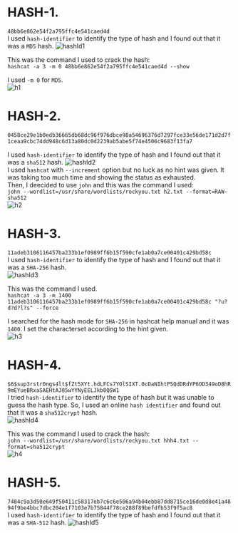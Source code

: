 # HASH-1.   
`48bb6e862e54f2a795ffc4e541caed4d`   
I used `hash-identifier` to identify the type of hash and I found out that it was a `MD5` hash.
![hashId1](https://github.com/anasAnonymous/Digital-Forensics/assets/123714177/2c1f3a33-463e-4e99-81d4-55bfef0ec8c7)     

This was the command I used to crack the hash:     
`hashcat -a 3 -m 0 48bb6e862e54f2a795ffc4e541caed4d --show`    

I used `-m 0` for `MD5`.    
![h1](https://github.com/anasAnonymous/Digital-Forensics/assets/123714177/599b24db-0eec-4aa4-928d-8f2e40492347)


# HASH-2.    
`0458ce29e1b0edb36665db68dc96f976dbce98a54696376d7297fce33e56de171d2d7f1ceaa9cbc74dd948c6d13a80dc0d2239ab5abe5f74e4506c9683f13fa7`  
 
I used `hash-identifier` to identify the type of hash and I found out that it was a `sha512` hash.
![hashId2](https://github.com/anasAnonymous/Digital-Forensics/assets/123714177/aff7fc9e-283b-4ca1-8396-b9fea016b875)     
I used `hashcat` with  `--increment` option but no luck as no hint was given. It was taking too much time and showing the status as exhausted.        
Then, I deecided to use `john` and this was the command I used:    
`john --wordlist=/usr/share/wordlists/rockyou.txt h2.txt --format=RAW-sha512`    
![h2](https://github.com/anasAnonymous/Digital-Forensics/assets/123714177/2e8ca695-1f72-4b15-a8fa-ddfc7e9bb46e)     
 



# HASH-3.    
`11adeb3106116457ba233b1ef0989ff6b15f590cfe1ab0a7ce00401c429bd58c`     
I used `hash-identifier` to identify the type of hash and I found out that it was a `SHA-256` hash.    
![hashId3](https://github.com/anasAnonymous/Digital-Forensics/assets/123714177/f4b7210b-f21a-4d40-ae83-006d3cefc92e)     

This was the command I used.    
`hashcat -a 3 -m 1400 11adeb3106116457ba233b1ef0989ff6b15f590cfe1ab0a7ce00401c429bd58c "?u?d?d?l?s" --force`

I searched for the hash mode for `SHA-256` in hashcat help manual and it was `1400`. I set the characterset according to the hint given.     
![h3](https://github.com/anasAnonymous/Digital-Forensics/assets/123714177/5a927c2d-b125-4d91-8585-8070c16b3fc2)




# HASH-4.     
`$6$sup3rstr0ngs4lt$fZt5XYt.hdLFCs7YOlSIXT.0cDaNIhtP5QdDRdYP6OD349oD8hR9mEYueBRxaSAEHtAJ85wYYNyEELJkb0QSW1`    
I tried `hash-identifier` to identify the type of hash but it was unable to guess the hash type. So, I used an online `hash identifier` and found out that it was a `sha512crypt` hash.    
![hashId4](https://github.com/anasAnonymous/Digital-Forensics/assets/123714177/5e60ffc1-377b-4a88-a93a-45ad93e02935)    

This was the command I used to crack the hash:   
`john --wordlist=/usr/share/wordlists/rockyou.txt hhh4.txt --format=sha512crypt`     
![h4](https://github.com/anasAnonymous/Digital-Forensics/assets/123714177/0d6b6d5f-15ae-4b18-83c1-e84083f59d23)



# HASH-5.     
`7484c9a3d50e649f50411c58317eb7c6c6e506a94b04ebb87dd8715ce16de0d8e41a4894f9be4bbc7dbc204e1f7103e7b75844f78ce288f89befdfb53f9f5ac8`    
I used `hash-identifier` to identify the type of hash and I found out that it was a `SHA-512` hash.
![hashId5](https://github.com/anasAnonymous/Digital-Forensics/assets/123714177/8cb27878-2c0b-448f-b6de-dbb4596864b4)

  
